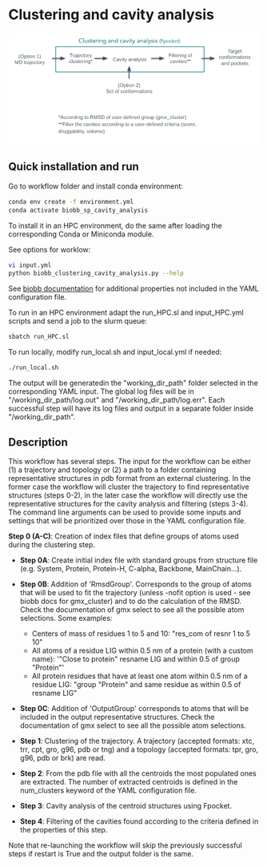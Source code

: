 # Clustering and cavity analysis

![alt text](../../img/clust_cavity_analysis.png?raw=true)

## Quick installation and run

Go to workflow folder and install conda environment:

```bash
conda env create -f environment.yml
conda activate biobb_sp_cavity_analysis
```

To install it in an HPC environment, do the same after loading the corresponding Conda or Miniconda module.

See options for worklow:

```bash
vi input.yml
python biobb_clustering_cavity_analysis.py --help
```

See [biobb documentation](https://mmb.irbbarcelona.org/biobb/documentation/source) for additional properties not included in the YAML configuration file.

To run in an HPC environment adapt the run_HPC.sl and input_HPC.yml scripts and send a job to the slurm queue:

```bash
sbatch run_HPC.sl
```

To run locally, modify run_local.sh and input_local.yml if needed:

```bash
./run_local.sh
```

The output will be generatedin the "working_dir_path" folder selected in the corresponding YAML input. The global log files will be in "/working_dir_path/log.out" and "/working_dir_path/log.err". Each successful step will have its log files and output in a separate folder inside "/working_dir_path".

## Description

This workflow has several steps. The input for the workflow can be either (1) a trajectory and topology or (2) a path to a folder containing representative structures in pdb format from an external clustering. In the former case the workflow will cluster the trajectory to find representative structures (steps 0-2), in the later case the workflow will directly use the representative structures for the cavity analysis and filtering (steps 3-4). The command line arguments can be used to provide some inputs and settings that will be prioritized over those in the YAML configuration file.

**Step 0 (A-C)**: Creation of index files that define groups of atoms used during the clustering step.

- **Step 0A**: Create initial index file with standard groups from structure file (e.g. System, Protein, Protein-H, C-alpha, Backbone, MainChain...).

- **Step 0B**: Addition of 'RmsdGroup'. Corresponds to the group of atoms that will be used to fit the trajectory (unless -nofit option is used - see biobb docs for gmx_cluster) and to do the calculation of the RMSD. Check the documentation of gmx select to see all the possible atom selections. Some examples: 

    - Centers of mass of residues 1 to 5 and 10: "res_com of resnr 1 to 5 10"
    - All atoms of a residue LIG within 0.5 nm of a protein (with a custom name): '"Close to protein" resname LIG and within 0.5 of group "Protein"'
    - All protein residues that have at least one atom within 0.5 nm of a residue
  LIG: "group "Protein" and same residue as within 0.5 of resname LIG"

- **Step 0C**: Addition of 'OutputGroup' corresponds to atoms that will be included in the output representative structures. Check the documentation of gmx select to see all the possible atom selections.

- **Step 1**: Clustering of the trajectory. A trajectory (accepted formats: xtc, trr, cpt, gro, g96, pdb or tng) and a topology (accepted formats: tpr, gro, g96, pdb or brk) are read.

- **Step 2**: From the pdb file with all the centroids the most populated ones are extracted. The number of extracted centroids is defined in the num_clusters keyword of the YAML configuration file.

- **Step 3**: Cavity analysis of the centroid structures using Fpocket.

- **Step 4**: Filtering of the cavities found according to the criteria defined in the properties of this step.

Note that re-launching the workflow will skip the previously successful steps if restart is True and the output folder is the same. 





